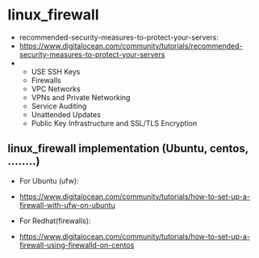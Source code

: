 # linux_firewall
* recommended-security-measures-to-protect-your-servers:
* https://www.digitalocean.com/community/tutorials/recommended-security-measures-to-protect-your-servers
* - USE SSH Keys
  - Firewalls 
  - VPC Networks
  - VPNs and Private Networking
  - Service Auditing
  - Unattended Updates
  - Public Key Infrastructure and SSL/TLS Encryption

## linux_firewall implementation (Ubuntu, centos, ........)
* For Ubuntu (ufw):
- https://www.digitalocean.com/community/tutorials/how-to-set-up-a-firewall-with-ufw-on-ubuntu

* For Redhat(firewalls):
- https://www.digitalocean.com/community/tutorials/how-to-set-up-a-firewall-using-firewalld-on-centos
